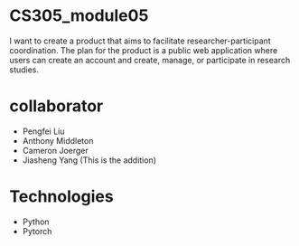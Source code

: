 # CS305_module05
I want to create a product that aims to facilitate researcher-participant coordination. The plan for the product is a public web application where users can create an account and create, manage, or participate in research studies. 

# collaborator
* Pengfei Liu
* Anthony Middleton
* Cameron Joerger
* Jiasheng Yang (This is the addition)

# Technologies
* Python
* Pytorch
